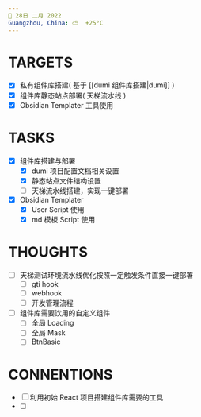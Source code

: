 ```yaml
---
📆 28日 二月 2022
Guangzhou, China: ⛅️  +25°C
---
```


#  TARGETS
- [x] 私有组件库搭建( 基于 [[dumi 组件库搭建|dumi]] )
- [x] 组件库静态站点部署( 天梯流水线 )
- [x] Obsidian Templater 工具使用

# TASKS
- [x] 组件库搭建与部署
	- [x] dumi 项目配置文档相关设置
	- [x] 静态站点文件结构设置
	- [ ] 天梯流水线搭建，实现一键部署
- [x] Obsidian Templater
	- [x] User Script 使用
	- [x] md 模板 Script 使用

# THOUGHTS
- [ ] 天梯测试环境流水线优化按照一定触发条件直接一键部署
	- [ ] gti hook
	- [ ] webhook
	- [ ] 开发管理流程
- [ ] 组件库需要饮用的自定义组件
	- [ ] 全局 Loading
	- [ ] 全局 Mask
	- [ ] BtnBasic

# CONNENTIONS
- [ ] 利用初始 React 项目搭建组件库需要的工具
- [ ] 